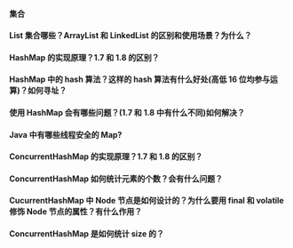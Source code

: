 #### 集合

#### List 集合哪些？ArrayList 和 LinkedList 的区别和使用场景？为什么？

#### HashMap 的实现原理？1.7 和 1.8 的区别？

#### HashMap 中的 hash 算法？这样的 hash 算法有什么好处(高低 16 位均参与运算)？如何寻址？

#### 使用 HashMap 会有哪些问题？(1.7 和 1.8 中有什么不同)如何解决？

#### Java 中有哪些线程安全的 Map?

#### ConcurrentHashMap 的实现原理？1.7 和 1.8 的区别？

#### ConcurrentHashMap 如何统计元素的个数？会有什么问题？

#### CucurrentHashMap 中 Node 节点是如何设计的？为什么要用 final 和 volatile 修饰 Node 节点的属性？有什么作用？

#### ConcurrentHashMap 是如何统计 size 的？


